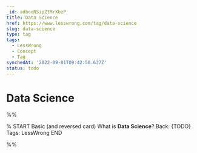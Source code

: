 ```yaml
---
_id: adbooNSipZtMrXbzP
title: Data Science
href: https://www.lesswrong.com/tag/data-science
slug: data-science
type: tag
tags:
  - LessWrong
  - Concept
  - Tag
synchedAt: '2022-09-01T09:42:50.637Z'
status: todo
---
```


# Data Science


%%

% START
Basic (and reversed card)
What is **Data Science**?
Back: {TODO}
Tags: LessWrong
END

%%
	
